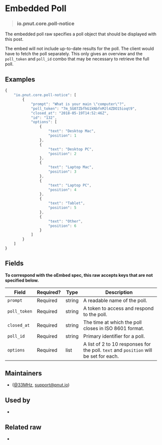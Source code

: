 <!-- give your raw a title -->
# Embedded Poll

<!-- specify the "type" for your raw -->
> ### io.pnut.core.poll-notice

<!-- provide a description of what your raw represents -->
The embedded poll raw specifies a poll object that should be displayed with this post.

The embed will not include up-to-date results for the poll. The client would have to fetch the poll separately. This only gives an overview and the `poll_token` and `poll_id` combo that may be necessary to retrieve the full poll.

<!-- provide at least one example of what your raw might look like in the wild -->
## Examples

~~~ js
{
    "io.pnut.core.poll-notice": [
        {
            "prompt": "What is your main \"computer\"?",
            "poll_token": "7m_SG07ZbfhG1kNbfnMJl4ZDO15ioqt9",
            "closed_at": "2018-05-19T14:52:46Z",
            "id": "132",
            "options": [
                {
                    "text": "Desktop Mac",
                    "position": 1
                },
                {
                    "text": "Desktop PC",
                    "position": 2
                },
                {
                    "text": "Laptop Mac",
                    "position": 3
                },
                {
                    "text": "Laptop PC",
                    "position": 4
                },
                {
                    "text": "Tablet",
                    "position": 5
                },
                {
                    "text": "Other",
                    "position": 6
                }
            ]
        }
    ]
}
~~~

<!-- provide a complete description of the fields in the "value" object for your raw -->
## Fields 
**To correspond with the oEmbed spec, this raw accepts keys that are not specified below.**

| Field | Required? | Type | Description |
| ----- | --------- | ---- | ----------- |
| `prompt` | Required  | string | A readable name of the poll. |
| `poll_token` | Required | string | A token to access and respond to the poll. |
| `closed_at` | Required | string | The time at which the poll closes in ISO 8601 format. |
| `poll_id` | Required | string | Primary identifier for a poll. |
| `options` | Required | list | A list of 2 to 10 responses for the poll. `text` and `position` will be set for each. |

<!-- provide a way to contact you -->
## Maintainers
* ([@33MHz](https://pnut.io/@33mhz), [support@pnut.io](mailto:support@pnut.io))

<!-- provide references to compatible apps / service -->
## Used by
* 

<!-- provide references to related raws -->
## Related raw
* 
